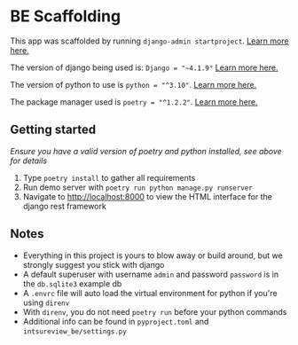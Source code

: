 # BE Scaffolding

This app was scaffolded by running `django-admin startproject`. [Learn more here.](https://docs.djangoproject.com/en/4.2/ref/django-admin/#startproject)

The version of django being used is: `Django = "~4.1.9"` [Learn more here.](https://docs.djangoproject.com/en/4.2/)

The version of python to use is `python = "^3.10"`. [Learn more here.](https://www.python.org/doc/versions/)

The package manager used is `poetry = "^1.2.2"`. [Learn more here.](https://python-poetry.org/docs/#:~:text=Poetry%20is%20a%20tool%20for,build%20your%20project%20for%20distribution.)

## Getting started

_Ensure you have a valid version of poetry and python installed, see above for details_

1. Type `poetry install` to gather all requirements
1. Run demo server with `poetry run python manage.py runserver`
1. Navigate to [http://localhost:8000](http://localhost:8000) to view the HTML interface for the django rest framework

## Notes

- Everything in this project is yours to blow away or build around, but we strongly suggest you stick with django
- A default superuser with username `admin` and password `password` is in the `db.sqlite3` example db
- A `.envrc` file will auto load the virtual environment for python if you're using `direnv`
- With `direnv`, you do not need `poetry run` before your python commands
- Additional info can be found in `pyproject.toml` and `intsureview_be/settings.py`